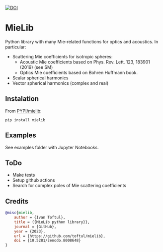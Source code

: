 [![DOI](https://zenodo.org/badge/567526673.svg)](https://zenodo.org/badge/latestdoi/567526673)

# MieLib

Python library with many Mie-related functions for optics and acoustics. In particular:
- Scattering Mie coefficients for isotropic spheres:
    -  Acoustic Mie coefficients based on Phys. Rev. Lett. 123, 183901 (2019) (see SM)
    - Optics Mie coefficients based on Bohren Huffmann book.
- Scalar spherical harmonics
- Vector spherical harmonics (complex and real)

## Instalation

From [PYPI/mielib](https://pypi.org/project/mielib/):
```
pip install mielib
```

## Examples

See examples folder with Jupyter Notebooks.

## ToDo

* Make tests
* Setup github actions
* Search for complex poles of Mie scattering coefficients

## Credits

```bibtex
@misc{mielib,
	author = {Ivan Toftul},
	title = {{MieLib python library}},
	journal = {GitHub},
	year = {2023},
	url = {https://github.com/toftul/mielib},
    doi = {10.5281/zenodo.8008648}
}
```


